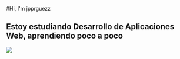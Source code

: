 #Hi, I'm jpprguezz
## Estoy estudiando Desarrollo de Aplicaciones Web, aprendiendo poco a poco
![](https://github.com/jpprguezz/jpprguezz/assets/145053972/e80ed21f-9b29-48ad-b797-868278dde6a1)

##
